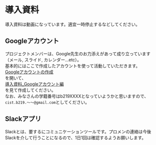 # 導入資料

導入資料は動画になっています。適宜一時停止するなどしてください。

## Googleアカウント

プロジェクトメンバーは、Google先生のお力添えがあって成り立っています（メール, スライド, カレンダー...etc）。</br>
基本的にはここで作成したアカウントを使って活動していただきます。</br>
[Googleアカウントの作成](https://accounts.google.com/signup/v2/webcreateaccount?continue=https%3A%2F%2Faccounts.google.com%2FManageAccount%3Fnc%3D1&hl=ja&flowName=GlifWebSignIn&flowEntry=SignUp)</br>
を開いて、</br>
[導入資料_Googleアカウント編](https://drive.google.com/open?id=15tVb13Voxr7Bv1_OS8qvGDF52yFqvQ7J)</br>
を見て作成してください。</br>
なお、みなさんの学籍番号はb219XXXXとなっていようかと思いますので、`cist.b219.～～@gmail.com`としてください。

## Slackアプリ

Slackとは、要するにコミュニケーションツールです。プロメンの連絡は今後Slackを介して行うことになるので、1日1回は確認するようお願いします。
